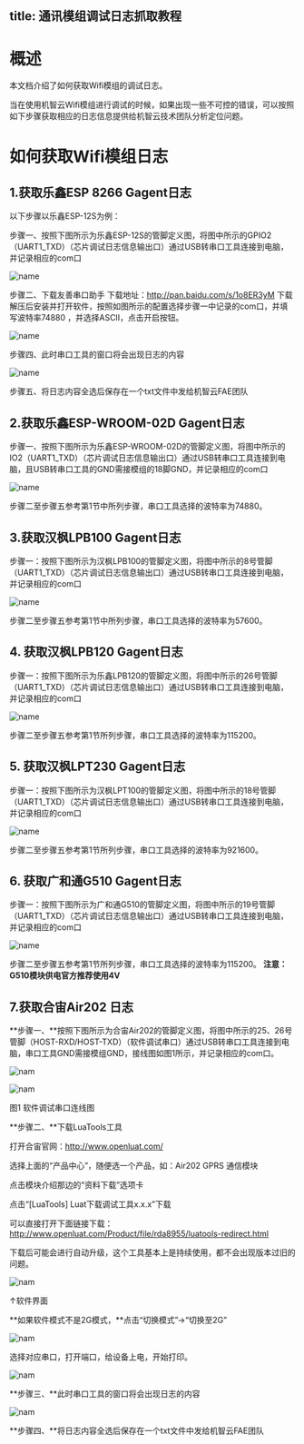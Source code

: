 title: 通讯模组调试日志抓取教程
---
# 概述

本文档介绍了如何获取Wifi模组的调试日志。

当在使用机智云Wifi模组进行调试的时候，如果出现一些不可控的错误，可以按照如下步骤获取相应的日志信息提供给机智云技术团队分析定位问题。

# 如何获取Wifi模组日志
## 1.获取乐鑫ESP 8266 Gagent日志

以下步骤以乐鑫ESP-12S为例：

步骤一、按照下图所示为乐鑫ESP-12S的管脚定义图，将图中所示的GPIO2（UART1_TXD）（芯片调试日志信息输出口）通过USB转串口工具连接到电脑，并记录相应的com口

  ![name](/assets/zh-cn/deviceDev/debug/Journal/1478088023496.png)

步骤二、下载友善串口助手
下载地址：http://pan.baidu.com/s/1o8ER3yM
下载解压后安装并打开软件，按照如图所示的配置选择步骤一中记录的com口，并填写波特率74880 ，并选择ASCII，点击开启按钮。

  ![name](/assets/zh-cn/deviceDev/debug/Journal/1478088041405.png)

步骤四、此时串口工具的窗口将会出现日志的内容

 ![name](/assets/zh-cn/deviceDev/debug/Journal/1478088054093.png)
 
步骤五、将日志内容全选后保存在一个txt文件中发给机智云FAE团队

## 2.获取乐鑫ESP-WROOM-02D Gagent日志
步骤一、按照下图所示为乐鑫ESP-WROOM-02D的管脚定义图，将图中所示的IO2（UART1_TXD）（芯片调试日志信息输出口）通过USB转串口工具连接到电脑，且USB转串口工具的GND需接模组的18脚GND，并记录相应的com口
 
 ![name](/assets/zh-cn/deviceDev/Journal/ESPEROOMlog_1.png)

步骤二至步骤五参考第1节中所列步骤，串口工具选择的波特率为74880。

## 3.获取汉枫LPB100 Gagent日志
步骤一：按照下图所示为汉枫LPB100的管脚定义图，将图中所示的8号管脚（UART1_TXD）（芯片调试日志信息输出口）通过USB转串口工具连接到电脑，并记录相应的com口
 
 ![name](/assets/zh-cn/deviceDev/debug/Journal/1478088078233.png)

步骤二至步骤五参考第1节中所列步骤，串口工具选择的波特率为57600。


## 4.	获取汉枫LPB120 Gagent日志

步骤一：按照下图所示为乐鑫LPB120的管脚定义图，将图中所示的26号管脚（UART1_TXD）（芯片调试日志信息输出口）通过USB转串口工具连接到电脑，并记录相应的com口
 
 ![name](/assets/zh-cn/deviceDev/debug/Journal/1478088111213.png)

步骤二至步骤五参考第1节所列步骤，串口工具选择的波特率为115200。


## 5.	获取汉枫LPT230 Gagent日志

步骤一：按照下图所示为汉枫LPT100的管脚定义图，将图中所示的18号管脚（UART1_TXD）（芯片调试日志信息输出口）通过USB转串口工具连接到电脑，并记录相应的com口

 ![name](/assets/zh-cn/deviceDev/Journal/LPT230_log_1.png)

步骤二至步骤五参考第1节所列步骤，串口工具选择的波特率为921600。


## 6.	获取广和通G510 Gagent日志

步骤一：按照下图所示为广和通G510的管脚定义图，将图中所示的19号管脚（UART1_TXD）（芯片调试日志信息输出口）通过USB转串口工具连接到电脑，并记录相应的com口
 
 ![name](/assets/zh-cn/deviceDev/debug/Journal/g510.jpg)

步骤二至步骤五参考第1节所列步骤，串口工具选择的波特率为115200。
**注意：G510模块供电官方推荐使用4V**


## 7.获取合宙Air202 日志

**步骤一、**按照下图所示为合宙Air202的管脚定义图，将图中所示的25、26号管脚（HOST-RXD/HOST-TXD）（软件调试串口）通过USB转串口工具连接到电脑，串口工具GND需接模组GND，接线图如图1所示，并记录相应的com口。

  ![nam](/assets/zh-cn/deviceDev/debug/Journal/air202log_1.png)
 
  ![nam](/assets/zh-cn/deviceDev/debug/Journal/air202log_2.png)
 
   图1 软件调试串口连线图


**步骤二、**下载LuaTools工具

打开合宙官网：http://www.openluat.com/

选择上面的“产品中心”，随便选一个产品，如：Air202 GPRS 通信模块

点击模块介绍那边的“资料下载”选项卡

点击“[LuaTools] Luat下载调试工具x.x.x”下载

可以直接打开下面链接下载：
http://www.openluat.com/Product/file/rda8955/luatools-redirect.html

下载后可能会进行自动升级，这个工具基本上是持续使用，都不会出现版本过旧的问题。
 
 ![nam](/assets/zh-cn/deviceDev/debug/Journal/air202log_3.png)
 
 ↑软件界面

**如果软件模式不是2G模式，**点击“切换模式”→“切换至2G”

 ![nam](/assets/zh-cn/deviceDev/debug/Journal/air202log_4.png)
 
 选择对应串口，打开端口，给设备上电，开始打印。

 ![nam](/assets/zh-cn/deviceDev/debug/Journal/air202log_5.png)

**步骤三、**此时串口工具的窗口将会出现日志的内容

 ![nam](/assets/zh-cn/deviceDev/debug/Journal/air202log_6.png)

**步骤四、**将日志内容全选后保存在一个txt文件中发给机智云FAE团队

